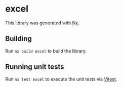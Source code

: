 # excel

This library was generated with [Nx](https://nx.dev).

## Building

Run `nx build excel` to build the library.

## Running unit tests

Run `nx test excel` to execute the unit tests via [Vitest](https://vitest.dev/).
